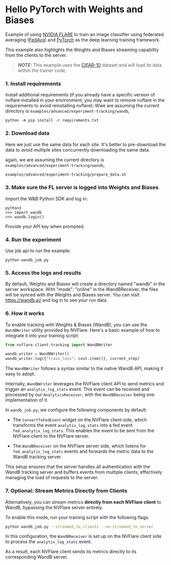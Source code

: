 # Hello PyTorch with Weights and Biases

Example of using [NVIDIA FLARE](https://nvflare.readthedocs.io/en/main/index.html) to train an image classifier
using federated averaging ([FedAvg](https://arxiv.org/abs/1602.05629)) and [PyTorch](https://pytorch.org/)
as the deep learning training framework.

This example also highlights the Weights and Biases streaming capability from the clients to the server.

> **_NOTE:_** This example uses the [CIFAR-10](https://www.cs.toronto.edu/~kriz/cifar.html) dataset and will load its data within the trainer code.

### 1. Install requirements

Install additional requirements (if you already have a specific version of nvflare installed in your environment, you may want to remove nvflare in the requirements to avoid reinstalling nvflare):
Wwe are assuming the current directory is `examples/advanced/experiment-tracking/wandb`,

```
python -m pip install -r requirements.txt
```

### 2. Download data
Here we just use the same data for each site. It's better to pre-download the data to avoid multiple sites concurrently downloading the same data.

again, we are assuming the current directory is `examples/advanced/experiment-tracking/wandb`,

```bash
examples/advanced/experiment-tracking/prepare_data.sh
```
### 3. Make sure the FL server is logged into Weights and Biases

Import the W&B Python SDK and log in:

```
python3
>>> import wandb
>>> wandb.login()
```

Provide your API key when prompted.

### 4. Run the experiment

Use job api to run the example:

```
python wandb_job.py
```

### 5. Access the logs and results

By default, Weights and Biases will create a directory named "wandb" in the server workspace. With "mode": "online" in the WandBReceiver, the
files will be synced with the Weights and Biases server. You can visit https://wandb.ai/ and log in to see your run data.

### 6. How it works

To enable tracking with Weights & Biases (WandB), you can use the `WandBWriter` utility provided by NVFlare. Here's a basic example of how to integrate it into your training script:

```python
from nvflare.client.tracking import WandBWriter

wandb_writer = WandBWriter()
wandb_writer.log({"train_loss": cost.item()}, current_step)

```

The `WandBWriter` follows a syntax similar to the native WandB API, making it easy to adopt.

Internally, `WandBWriter` leverages the NVFlare client API to send metrics and trigger an `analytix_log_stats` event. This event can be received and processed by our `AnalyticsReceiver`, with the `WandBReceiver` being one implementation of it.

In `wandb_job.py`, we configure the following components by default:

  - The `ConvertToFedEvent` widget on the NVFlare client side, which transforms the event `analytix_log_stats` into a fed event `fed.analytix_log_stats`. This enables the event to be sent from the NVFlare client to the NVFlare server.

  - The `WandBReceiver` on the NVFlare server side, which listens for `fed.analytix_log_stats` events and forwards the metric data to the WandB tracking server.

This setup ensures that the server handles all authentication with the WandB tracking server and buffers events from multiple clients, effectively managing the load of requests to the server.

### 7. Optional: Stream Metrics Directly from Clients

Alternatively, you can stream metrics **directly from each NVFlare client** to WandB, bypassing the NVFlare server entirely.

To enable this mode, run your training script with the following flags:

```bash
python wandb_job.py --streamed_to_clients --no-streamed_to_server
```

In this configuration, the `WandBReceiver` is set up on the NVFlare client side to process the `analytix_log_stats` event.

As a result, each NVFlare client sends its metrics directly to its corresponding WandB server.
